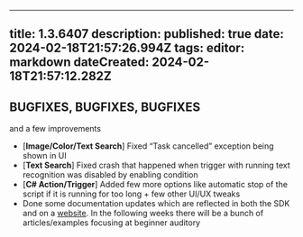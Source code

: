 
---
title: 1.3.6407
description: 
published: true
date: 2024-02-18T21:57:26.994Z
tags: 
editor: markdown
dateCreated: 2024-02-18T21:57:12.282Z
---		
		
## **BUGFIXES, BUGFIXES, BUGFIXES**  
and a few improvements  

- [**Image/Color/Text Search**] Fixed “Task cancelled” exception being shown in UI  
- [**Text Search**] Fixed crash that happened when trigger with running text recognition was disabled by enabling condition  
- [**C# Action/Trigger**] Added few more options like automatic stop of the script if it is running for too long + few other UI/UX tweaks  
- Done some documentation updates which are reflected in both the SDK and on a [website](https://docs.eyeauras.net/). In the following weeks there will be a bunch of articles/examples focusing at beginner auditory  